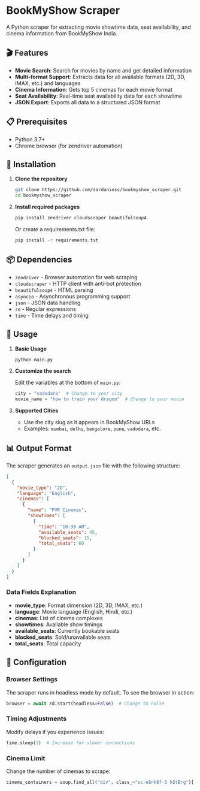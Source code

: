 # BookMyShow Scraper

A Python scraper for extracting movie showtime data, seat availability, and cinema information from BookMyShow India.

## 🎬 Features

- **Movie Search**: Search for movies by name and get detailed information
- **Multi-format Support**: Extracts data for all available formats (2D, 3D, IMAX, etc.) and languages
- **Cinema Information**: Gets top 5 cinemas for each movie format
- **Seat Availability**: Real-time seat availability data for each showtime
- **JSON Export**: Exports all data to a structured JSON format

## 📋 Prerequisites

- Python 3.7+
- Chrome browser (for zendriver automation)

## 🚀 Installation

1. **Clone the repository**
   ```bash
   git clone https://github.com/sardanioss/bookmyshow_scraper.git
   cd bookmyshow_scraper
   ```

2. **Install required packages**
   ```bash
   pip install zendriver cloudscraper beautifulsoup4
   ```

   Or create a requirements.txt file:
   ```bash
   pip install -r requirements.txt
   ```

## 📦 Dependencies

- `zendriver` - Browser automation for web scraping
- `cloudscraper` - HTTP client with anti-bot protection
- `beautifulsoup4` - HTML parsing
- `asyncio` - Asynchronous programming support
- `json` - JSON data handling
- `re` - Regular expressions
- `time` - Time delays and timing

## 🎯 Usage

1. **Basic Usage**
   ```python
   python main.py
   ```

2. **Customize the search**
   
   Edit the variables at the bottom of `main.py`:
   ```python
   city = "vadodara"  # Change to your city
   movie_name = "how to train your dragon"  # Change to your movie
   ```

3. **Supported Cities**
   - Use the city slug as it appears in BookMyShow URLs
   - Examples: `mumbai`, `delhi`, `bangalore`, `pune`, `vadodara`, etc.

## 📊 Output Format

The scraper generates an `output.json` file with the following structure:

```json
[
  {
    "movie_type": "2D",
    "language": "English",
    "cinemas": [
      {
        "name": "PVR Cinemas",
        "showtimes": [
          {
            "time": "10:30 AM",
            "available_seats": 45,
            "blocked_seats": 15,
            "total_seats": 60
          }
        ]
      }
    ]
  }
]
```

### Data Fields Explanation

- **movie_type**: Format dimension (2D, 3D, IMAX, etc.)
- **language**: Movie language (English, Hindi, etc.)
- **cinemas**: List of cinema complexes
- **showtimes**: Available show timings
- **available_seats**: Currently bookable seats
- **blocked_seats**: Sold/unavailable seats
- **total_seats**: Total capacity

## 🔧 Configuration

### Browser Settings
The scraper runs in headless mode by default. To see the browser in action:
```python
browser = await zd.start(headless=False)  # Change to False
```

### Timing Adjustments
Modify delays if you experience issues:
```python
time.sleep(3)  # Increase for slower connections
```

### Cinema Limit
Change the number of cinemas to scrape:
```python
cinema_containers = soup.find_all("div", class_="sc-e8nk8f-3 hStBrg")[:5]  # Change 5 to desired number
```
